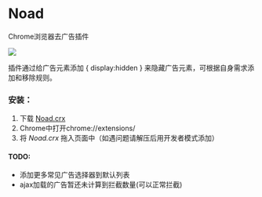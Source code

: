 # Noad
Chrome浏览器去广告插件

![](https://img2018.cnblogs.com/blog/1150501/201901/1150501-20190124183612880-2117414817.png)

插件通过给广告元素添加 { display:hidden } 来隐藏广告元素，可根据自身需求添加和移除规则。

### 安装：

1. 下载 [Noad.crx](https://github.com/yeild/Noad/blob/master/dist/Noad.crx?raw=true)
2. Chrome中打开chrome://extensions/
3. 将 *Noad.crx* 拖入页面中（如遇问题请解压后用开发者模式添加）

#### TODO:
* 添加更多常见广告选择器到默认列表
* ajax加载的广告暂还未计算到拦截数量(可以正常拦截)
